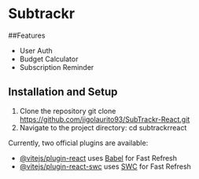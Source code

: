 # Subtrackr

##Features
  - User Auth
  - Budget Calculator
  - Subscription Reminder

## Installation and Setup

  1. Clone the repository git clone https://github.com/jigolaurito93/SubTrackr-React.git
  2. Navigate to the project directory: cd subtrackrreact


Currently, two official plugins are available:

- [@vitejs/plugin-react](https://github.com/vitejs/vite-plugin-react/blob/main/packages/plugin-react/README.md) uses [Babel](https://babeljs.io/) for Fast Refresh
- [@vitejs/plugin-react-swc](https://github.com/vitejs/vite-plugin-react-swc) uses [SWC](https://swc.rs/) for Fast Refresh
